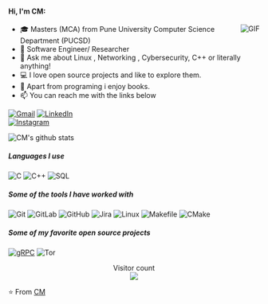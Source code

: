 
#### Hi, I'm CM:
  <img align="right" alt="GIF" src="https://i.pinimg.com/originals/e4/26/70/e426702edf874b181aced1e2fa5c6cde.gif" />

- 🎓 Masters (MCA) from Pune University Computer Science Department (PUCSD)
- :test_tube: Software Engineer/ Researcher 
- :speech_balloon: Ask me about Linux , Networking , Cybersecurity, C++ or literally anything!
- :computer: I love open source projects and like to explore them.
- :book: Apart from programing i enjoy books.
- :mailbox: You can reach me with the links below

[![Gmail](https://img.shields.io/badge/-GMAIL-D14836?style=for-the-badge&logo=gmail&logoColor=white)](mailto:cmjagtap1@gmail.com)
[![LinkedIn](https://img.shields.io/badge/-LINKEDIN-0077B5?style=for-the-badge&logo=linkedin&logoColor=white)](https://www.linkedin.com/in/chandramohan-jagtap)  
[![Instagram](https://img.shields.io/badge/Instagram-%23E4405F.svg?&style=for-the-badge&logo=instagram&logoColor=white)]()

![CM's github stats](https://github-readme-stats.vercel.app/api?username=cmjagtap&count_private=true)

##### Languages I use

![C](https://img.shields.io/badge/C-%2300599C.svg?&style=for-the-badge&logo=C&logoColor=white")
![C++](https://img.shields.io/badge/C++-%2300599C.svg?&style=for-the-badge&logo=C++&logoColor=white")
![SQL](https://img.shields.io/badge/SQLite-%23003B57.svg?&style=for-the-badge&logo=SQLite&logoColor=white")

##### Some of the tools I have worked with

![Git](https://img.shields.io/badge/Git-%23F05032.svg?&style=for-the-badge&logo=Git&logoColor=white")
![GitLab](https://img.shields.io/badge/GitLab-%23FCA121.svg?&style=for-the-badge&logo=GitLab&logoColor=white"&link=https://github.com/cmjagtap)
![GitHub](https://img.shields.io/badge/GitHub-%23181717.svg?&style=for-the-badge&logo=GitHub&logoColor=white"&link=https://github.com/cmjagtap)
![Jira](https://img.shields.io/badge/Jira-%230052CC.svg?&style=for-the-badge&logo=Jira&logoColor=white")
![Linux](https://img.shields.io/badge/Linux-%23FCC624.svg?&style=for-the-badge&logo=Linux&logoColor=white")
![Makefile](https://img.shields.io/badge/Makefile-.-brightgreen)
![CMake](https://img.shields.io/badge/CMake-%230648FC.svg?&style=for-the-badge&logo=CMake&logoColor=white")



##### Some of my favorite open source projects

[![gRPC](https://img.shields.io/badge/-gRPC-444444?style=flat&logoColor=175DDC)](https://github.com/grpc/grpc)
![Tor](https://img.shields.io/badge/Tor-%237E4798.svg?&style=for-the-badge&logo=Tor&logoColor=white")

<p align="center"> 
  Visitor count<br>
  <img src="https://profile-counter.glitch.me/cmjagtap/count.svg" />
</p>


⭐️ From [CM](https://github.com/cmjagtap)
